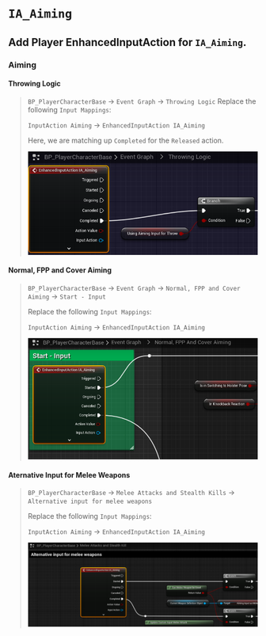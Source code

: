 # `IA_Aiming`

## Add Player EnhancedInputAction for `IA_Aiming`.

### Aiming

#### Throwing Logic

>`BP_PlayerCharacterBase` -> `Event Graph` -> `Throwing Logic`
>Replace the following `Input Mappings`:
>
>`InputAction Aiming` -> `EnhancedInputAction IA_Aiming`
>
>Here, we are matching up `Completed` for the `Released` action.
>
>![image](./../../Images/EnhancedInput_WeaponGrenadeAimingInputs_01.png)

#### Normal, FPP and Cover Aiming
>`BP_PlayerCharacterBase` -> `Event Graph` -> `Normal, FPP and Cover Aiming` -> `Start - Input`
>
>Replace the following `Input Mappings`:
>
>`InputAction Aiming` -> `EnhancedInputAction IA_Aiming`
>
>![image](./../../Images/EnhancedInput_WeaponAimingInputs_01.png)

#### Aternative Input for Melee Weapons
>`BP_PlayerCharacterBase` -> `Melee Attacks and Stealth Kills` -> `Alternative input for melee weapons`
>
>Replace the following `Input Mappings`:
>
>`InputAction Aiming` -> `EnhancedInputAction IA_Aiming`
>
>![image](./../../Images/EnhancedInput_MeleeAiming_01.png)
